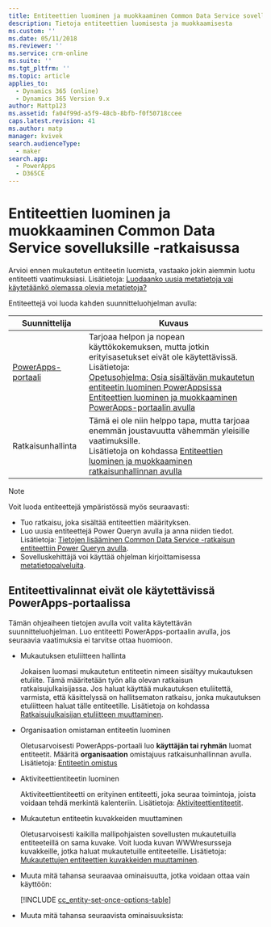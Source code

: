 ```yaml
---
title: Entiteettien luominen ja muokkaaminen Common Data Service sovelluksille -ratkaisussa | MicrosoftDocs
description: Tietoja entiteettien luomisesta ja muokkaamisesta
ms.custom: ''
ms.date: 05/11/2018
ms.reviewer: ''
ms.service: crm-online
ms.suite: ''
ms.tgt_pltfrm: ''
ms.topic: article
applies_to:
  - Dynamics 365 (online)
  - Dynamics 365 Version 9.x
author: Mattp123
ms.assetid: fa04f99d-a5f9-48cb-8bfb-f0f50718ccee
caps.latest.revision: 41
ms.author: matp
manager: kvivek
search.audienceType:
  - maker
search.app:
  - PowerApps
  - D365CE
---
```

# <a name="create-and-edit-entities-in-common-data-service-for-apps"></a>Entiteettien luominen ja muokkaaminen Common Data Service sovelluksille -ratkaisussa

Arvioi ennen mukautetun entiteetin luomista, vastaako jokin aiemmin luotu entiteetti vaatimuksiasi. Lisätietoja: [Luodaanko uusia metatietoja vai käytetäänkö olemassa olevia metatietoja?](create-edit-metadata.md#create-new-metadata-or-use-existing-metadata)

Entiteettejä voi luoda kahden suunnitteluohjelman avulla:

|Suunnittelija| Kuvaus|
|--|--|
|[PowerApps-portaali](https://web.powerapps.com/?utm_source=padocs&utm_medium=linkinadoc&utm_campaign=referralsfromdoc)|Tarjoaa helpon ja nopean käyttökokemuksen, mutta jotkin erityisasetukset eivät ole käytettävissä.<br />Lisätietoja: <br />[Opetusohjelma: Osia sisältävän mukautetun entiteetin luominen PowerAppsissa](/powerapps/maker/common-data-service/create-custom-entity)<br />[Entiteettien luominen ja muokkaaminen PowerApps-portaalin avulla](create-edit-entities-portal.md)|
|Ratkaisunhallinta|Tämä ei ole niin helppo tapa, mutta tarjoaa enemmän joustavuutta vähemmän yleisille vaatimuksille. <br />Lisätietoja on kohdassa [Entiteettien luominen ja muokkaaminen ratkaisunhallinnan avulla](create-edit-entities-solution-explorer.md)|

> [!NOTE]
> Voit luoda entiteettejä ympäristössä myös seuraavasti:
> - Tuo ratkaisu, joka sisältää entiteettien määrityksen.
> - Luo uusia entiteettejä Power Queryn avulla ja anna niiden tiedot. Lisätietoja: [Tietojen lisääminen Common Data Service -ratkaisun entiteettiin Power Queryn avulla](/powerapps/maker/common-data-service/data-platform-cds-newentity-pq).
> - Sovelluskehittäjä voi käyttää ohjelman kirjoittamisessa [metatietopalveluita](/powerapps/developer/common-data-service/use-web-services#metadata-services).


## <a name="entity-options-not-available-in-the-powerapps-portal"></a>Entiteettivalinnat eivät ole käytettävissä PowerApps-portaalissa

Tämän ohjeaiheen tietojen avulla voit valita käytettävän suunnitteluohjelman. Luo entiteetti PowerApps-portaalin avulla, jos seuraavia vaatimuksia ei tarvitse ottaa huomioon.

- Mukautuksen etuliitteen hallinta

  Jokaisen luomasi mukautetun entiteetin nimeen sisältyy mukautuksen etuliite. Tämä määritetään työn alla olevan ratkaisun ratkaisujulkaisijassa. Jos haluat käyttää mukautuksen etuliitettä, varmista, että käsittelyssä on hallitsematon ratkaisu, jonka mukautuksen etuliitteen haluat tälle entiteetille. Lisätietoja on kohdassa [Ratkaisujulkaisijan etuliitteen muuttaminen](change-solution-publisher-prefix.md).

- Organisaation omistaman entiteetin luominen

  Oletusarvoisesti PowerApps-portaali luo **käyttäjän tai ryhmän** luomat entiteetit. Määritä **organisaation** omistajuus ratkaisunhallinnan avulla. Lisätietoja: [Entiteetin omistus](types-of-entities.md#entity-ownership)

- Aktiviteettientiteetin luominen

  Aktiviteettientiteetti on erityinen entiteetti, joka seuraa toimintoja, joista voidaan tehdä merkintä kalenteriin. Lisätietoja: [Aktiviteettientiteetit](types-of-entities.md#activity-entities).

- Mukautetun entiteetin kuvakkeiden muuttaminen

  Oletusarvoisesti kaikilla mallipohjaisten sovellusten mukautetuilla entiteeteillä on sama kuvake. Voit luoda kuvan WWWresursseja kuvakkeille, jotka haluat mukautetuille entiteeteille. Lisätietoja: [Mukautettujen entiteettien kuvakkeiden muuttaminen](../model-driven-apps/change-custom-entity-icons.md). 

- Muuta mitä tahansa seuraavaa ominaisuutta, jotka voidaan ottaa vain käyttöön:

  [!INCLUDE [cc_entity-set-once-options-table](../../includes/cc_entity-set-once-options-table.md)]

- Muuta mitä tahansa seuraavista ominaisuuksista:

  <!-- Based on ../../includes/cc_entity-changeable-options-table.md 
Removed these:

  /|**Description**/|Provide a meaningful description of the purpose of the entity./|

  /|**Primary Image**/|System entities that support images will already have an **Image** field. You can choose whether to display data in this field as the image for the record by setting this field to **[None]** or **Default Image**.<br /><br /> For custom entities you must first create an image field. Each entity can have only one image field. After you create one, you can change this setting to set the primary image. More information: [Image fields](../maker/common-data-service/types-of-fields.md#image-fields) /|-->

  |Asetus   |Kuvaus  |
  |---------|---------|
  |**Käyttöoikeusryhmät**|Entiteetin ryhmän mallien luominen |
  |**Salli pikaluonti**|Sen jälkeen, kun olet luonut ja julkaissut tälle entiteetille **Pikaluontilomakkeen**, käyttäjät voivat luoda uuden tietueen siirtymisruudun **Luo**-painikkeen avulla. Lisätietoja: [Lomakkeiden luominen ja suunnittelu](../model-driven-apps/create-design-forms.md)<br /><br /> Kun tämä otetaan käyttöön mukautetussa aktiviteettientiteetissä, mukautettu aktiviteetti näkyy aktiviteettientiteettien ryhmässä, kun käyttäjät käyttävät siirtymisruudun **Luo**-painiketta. Koska aktiviteetit eivät tue pikaluontilomakkeita, mukautetun entiteetin kuvakkeen napsautuksen jälkeen käytetään päälomaketta.|
  |**Alueet, joissa tämä entiteetti näkyy**|Valitse WWW-sovelluksessa jokin käytettävissä olevista sivustokartan alueista, jolla tämä entiteetti näytetään. Tämä ei koske mallipohjaisia sovelluksia.|
  |**Seuranta**|Jos seuranta on käytössä organisaatiossa, voit tallentaa eri aikoina tehtävät entiteettitietueiden muutokset. Kun otat käyttöön entiteetin seurannan, järjestelmä alkaa seurata myös kaikkia entiteetin kenttiä. Voit valita tai poistaa kenttiä, joiden seurannan haluat ottaa käyttöön.|
  |**Muutosten seuranta**|Mahdollistaa tietojen synkronoinnin tehokkaasti havaitsemalla tiedot, joita on muutettu tietojen ensimmäisen purkamisen tai edellisen synkronoinnin jälkeen.  |
  |**Väri**|Määritä mallipohjaisten sovellusten entiteetissä käytettävä väri.|
  |**Tiedostojen hallinta**|Kun organisaation tiedostojen hallinnan käyttöönottoon liittyvät tehtävät on suoritettu, voit ottaa tämän ominaisuuden käyttöön. Sen avulla entiteetti ottaa osaa integrointiin SharePointin kanssa. |
  |**Kaksoiskappaleiden tunnistus**|Jos kaksoiskappaleiden tunnistaminen on käytössä organisaatiossa, tämän ominaisuuden ottaminen käyttöön mahdollistaa kaksoiskappaleiden tunnistussääntöjen luomisen entiteetille.|
  |**Ota käyttöön mobiililaitteissa**|Määritä tämä entiteetti Dynamics 365 for phones- ja Dynamics 365 for tablets -sovellusten käytettäväksi. Voit määrittää tämän entiteetin myös **vain luku -tilaan mobiililaitteessa**.<br /><br /> Jos entiteetin lomakkeet vaativat laajennuksen, jota Dynamics 365 for phones- ja Dynamics 365 for tablets -sovellukset eivät tue, tämän asetuksen avulla voit määrittää, että mobiilisovelluksen käyttäjät eivät voi muokata näitä entiteettejä.|
  |**Ota käyttöön Phone Expressissä**|Määritä tämä entiteetti Dynamics 365 for phones -sovellusten käytettäväksi.|
  |**Yhdistäminen**|Tätä entiteettiä voi käyttää yhdistämistoiminnon kanssa.|
  |**Dynamics 365 for Outlookin offline-ominaisuudet**|Määrittää, ovatko tämän entiteetin tiedot käytettävissä silloin, kun Dynamics 365 for Outlook -sovelluksessa ei ole Internet-yhteyttä.|
  |**Outlookin lukuruutu Dynamics 365 for Outlookissa**|Määrittää, näytetäänkö entiteetti Dynamics 365 for Outlook -sovelluksen lukuruudussa.|
  |**Käytä mukautettua ohjetta**|Kun tämä on käytössä, voit määrittää ohjeen URL-osoitteen, joka määrittää, minkä sivun käyttäjät näkevät valitessaan ohjepainikkeen sovelluksessa. Tämän avulla saat yrityksen prosessikohtaisia ohjeita entiteetille.|


### <a name="see-also"></a>Katso myös

[Entiteettien luominen ja muokkaaminen ratkaisunhallinnan avulla](create-edit-entities-solution-explorer.md)<br />
[Opetusohjelma: Osia sisältävän mukautetun entiteetin luominen PowerAppsissa](/powerapps/maker/common-data-service/create-custom-entity)<br />
[Entiteetin muokkaaminen](edit-entities.md)<br />
[Sovelluskehittäjän dokumentaatio: Mukautetun entiteetin luominen](/dynamics365/customer-engagement/developer/org-service/create-custom-entity)
